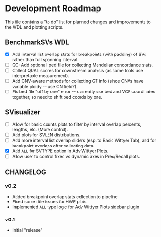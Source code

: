 # Development Roadmap

This file contains a "to do" list for planned changes and improvements to the WDL and plotting scripts.

## BenchmarkSVs WDL

- [x] Add interval list overlap stats for breakpoints (with padding) of SVs rather than full spanning interval.
- [ ] QC: Add optional .ped file for collecting Mendelian concordance stats.
- [ ] Collect QUAL scores for downstream analysis (as some tools use interpretable measurement).
- [ ] Add CNV-aware methods for collecting GT info (since CNVs have variable ploidy -- use CN field?).
- [ ] Fix bed file "off by one" error -- currently use bed and VCF coordinates together, so need to shift bed coords by one.

## SVisualizer

- [ ] Allow for basic counts plots to filter by interval overlap percents, lengths, etc. (More control).
- [ ] Add plots for SVLEN distributions.
- [ ] Add more interval list overlap sliders (esp. to Basic Wittyer Tab), and for breakpoint overlaps after collecting data.
- [x] Add `ALL` for SVTYPE option in Adv Wittyer Plots.
- [ ] Allow user to control fixed vs dynamic axes in Prec/Recall plots.

## CHANGELOG

### v0.2

- Added breakpoint overlap stats collection to pipeline
- Fixed some title issues for HWE plots
- Implemented `ALL` type logic for Adv Wittyer Plots sidebar plugin

### v0.1

- Initial "release"